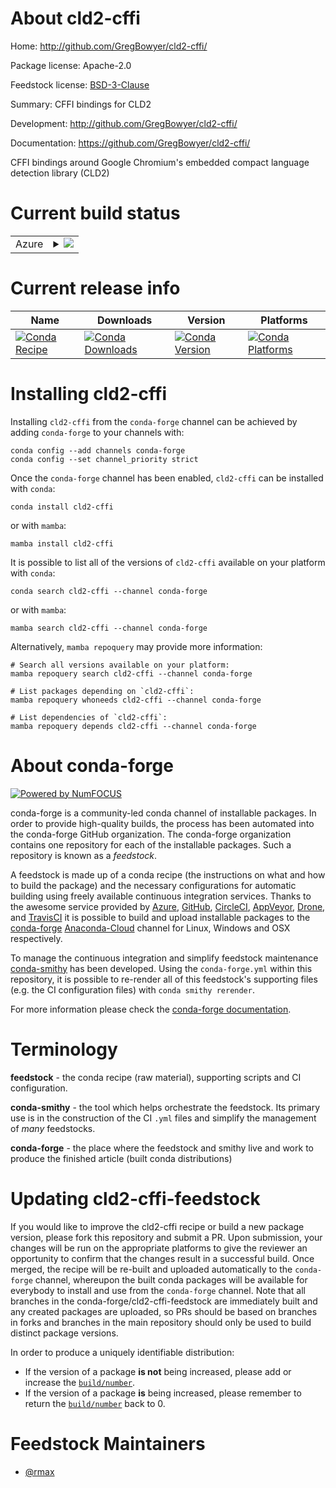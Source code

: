About cld2-cffi
===============

Home: http://github.com/GregBowyer/cld2-cffi/

Package license: Apache-2.0

Feedstock license: [BSD-3-Clause](https://github.com/conda-forge/cld2-cffi-feedstock/blob/main/LICENSE.txt)

Summary: CFFI bindings for CLD2

Development: http://github.com/GregBowyer/cld2-cffi/

Documentation: https://github.com/GregBowyer/cld2-cffi/

CFFI bindings around Google Chromium's embedded compact language detection
library (CLD2)


Current build status
====================


<table>
    
  <tr>
    <td>Azure</td>
    <td>
      <details>
        <summary>
          <a href="https://dev.azure.com/conda-forge/feedstock-builds/_build/latest?definitionId=2819&branchName=main">
            <img src="https://dev.azure.com/conda-forge/feedstock-builds/_apis/build/status/cld2-cffi-feedstock?branchName=main">
          </a>
        </summary>
        <table>
          <thead><tr><th>Variant</th><th>Status</th></tr></thead>
          <tbody><tr>
              <td>linux_64_python3.10.____cpython</td>
              <td>
                <a href="https://dev.azure.com/conda-forge/feedstock-builds/_build/latest?definitionId=2819&branchName=main">
                  <img src="https://dev.azure.com/conda-forge/feedstock-builds/_apis/build/status/cld2-cffi-feedstock?branchName=main&jobName=linux&configuration=linux_64_python3.10.____cpython" alt="variant">
                </a>
              </td>
            </tr><tr>
              <td>linux_64_python3.11.____cpython</td>
              <td>
                <a href="https://dev.azure.com/conda-forge/feedstock-builds/_build/latest?definitionId=2819&branchName=main">
                  <img src="https://dev.azure.com/conda-forge/feedstock-builds/_apis/build/status/cld2-cffi-feedstock?branchName=main&jobName=linux&configuration=linux_64_python3.11.____cpython" alt="variant">
                </a>
              </td>
            </tr><tr>
              <td>linux_64_python3.8.____73_pypy</td>
              <td>
                <a href="https://dev.azure.com/conda-forge/feedstock-builds/_build/latest?definitionId=2819&branchName=main">
                  <img src="https://dev.azure.com/conda-forge/feedstock-builds/_apis/build/status/cld2-cffi-feedstock?branchName=main&jobName=linux&configuration=linux_64_python3.8.____73_pypy" alt="variant">
                </a>
              </td>
            </tr><tr>
              <td>linux_64_python3.8.____cpython</td>
              <td>
                <a href="https://dev.azure.com/conda-forge/feedstock-builds/_build/latest?definitionId=2819&branchName=main">
                  <img src="https://dev.azure.com/conda-forge/feedstock-builds/_apis/build/status/cld2-cffi-feedstock?branchName=main&jobName=linux&configuration=linux_64_python3.8.____cpython" alt="variant">
                </a>
              </td>
            </tr><tr>
              <td>linux_64_python3.9.____73_pypy</td>
              <td>
                <a href="https://dev.azure.com/conda-forge/feedstock-builds/_build/latest?definitionId=2819&branchName=main">
                  <img src="https://dev.azure.com/conda-forge/feedstock-builds/_apis/build/status/cld2-cffi-feedstock?branchName=main&jobName=linux&configuration=linux_64_python3.9.____73_pypy" alt="variant">
                </a>
              </td>
            </tr><tr>
              <td>linux_64_python3.9.____cpython</td>
              <td>
                <a href="https://dev.azure.com/conda-forge/feedstock-builds/_build/latest?definitionId=2819&branchName=main">
                  <img src="https://dev.azure.com/conda-forge/feedstock-builds/_apis/build/status/cld2-cffi-feedstock?branchName=main&jobName=linux&configuration=linux_64_python3.9.____cpython" alt="variant">
                </a>
              </td>
            </tr><tr>
              <td>osx_64_python3.10.____cpython</td>
              <td>
                <a href="https://dev.azure.com/conda-forge/feedstock-builds/_build/latest?definitionId=2819&branchName=main">
                  <img src="https://dev.azure.com/conda-forge/feedstock-builds/_apis/build/status/cld2-cffi-feedstock?branchName=main&jobName=osx&configuration=osx_64_python3.10.____cpython" alt="variant">
                </a>
              </td>
            </tr><tr>
              <td>osx_64_python3.11.____cpython</td>
              <td>
                <a href="https://dev.azure.com/conda-forge/feedstock-builds/_build/latest?definitionId=2819&branchName=main">
                  <img src="https://dev.azure.com/conda-forge/feedstock-builds/_apis/build/status/cld2-cffi-feedstock?branchName=main&jobName=osx&configuration=osx_64_python3.11.____cpython" alt="variant">
                </a>
              </td>
            </tr><tr>
              <td>osx_64_python3.8.____73_pypy</td>
              <td>
                <a href="https://dev.azure.com/conda-forge/feedstock-builds/_build/latest?definitionId=2819&branchName=main">
                  <img src="https://dev.azure.com/conda-forge/feedstock-builds/_apis/build/status/cld2-cffi-feedstock?branchName=main&jobName=osx&configuration=osx_64_python3.8.____73_pypy" alt="variant">
                </a>
              </td>
            </tr><tr>
              <td>osx_64_python3.8.____cpython</td>
              <td>
                <a href="https://dev.azure.com/conda-forge/feedstock-builds/_build/latest?definitionId=2819&branchName=main">
                  <img src="https://dev.azure.com/conda-forge/feedstock-builds/_apis/build/status/cld2-cffi-feedstock?branchName=main&jobName=osx&configuration=osx_64_python3.8.____cpython" alt="variant">
                </a>
              </td>
            </tr><tr>
              <td>osx_64_python3.9.____73_pypy</td>
              <td>
                <a href="https://dev.azure.com/conda-forge/feedstock-builds/_build/latest?definitionId=2819&branchName=main">
                  <img src="https://dev.azure.com/conda-forge/feedstock-builds/_apis/build/status/cld2-cffi-feedstock?branchName=main&jobName=osx&configuration=osx_64_python3.9.____73_pypy" alt="variant">
                </a>
              </td>
            </tr><tr>
              <td>osx_64_python3.9.____cpython</td>
              <td>
                <a href="https://dev.azure.com/conda-forge/feedstock-builds/_build/latest?definitionId=2819&branchName=main">
                  <img src="https://dev.azure.com/conda-forge/feedstock-builds/_apis/build/status/cld2-cffi-feedstock?branchName=main&jobName=osx&configuration=osx_64_python3.9.____cpython" alt="variant">
                </a>
              </td>
            </tr><tr>
              <td>win_64_python3.10.____cpython</td>
              <td>
                <a href="https://dev.azure.com/conda-forge/feedstock-builds/_build/latest?definitionId=2819&branchName=main">
                  <img src="https://dev.azure.com/conda-forge/feedstock-builds/_apis/build/status/cld2-cffi-feedstock?branchName=main&jobName=win&configuration=win_64_python3.10.____cpython" alt="variant">
                </a>
              </td>
            </tr><tr>
              <td>win_64_python3.11.____cpython</td>
              <td>
                <a href="https://dev.azure.com/conda-forge/feedstock-builds/_build/latest?definitionId=2819&branchName=main">
                  <img src="https://dev.azure.com/conda-forge/feedstock-builds/_apis/build/status/cld2-cffi-feedstock?branchName=main&jobName=win&configuration=win_64_python3.11.____cpython" alt="variant">
                </a>
              </td>
            </tr><tr>
              <td>win_64_python3.8.____73_pypy</td>
              <td>
                <a href="https://dev.azure.com/conda-forge/feedstock-builds/_build/latest?definitionId=2819&branchName=main">
                  <img src="https://dev.azure.com/conda-forge/feedstock-builds/_apis/build/status/cld2-cffi-feedstock?branchName=main&jobName=win&configuration=win_64_python3.8.____73_pypy" alt="variant">
                </a>
              </td>
            </tr><tr>
              <td>win_64_python3.8.____cpython</td>
              <td>
                <a href="https://dev.azure.com/conda-forge/feedstock-builds/_build/latest?definitionId=2819&branchName=main">
                  <img src="https://dev.azure.com/conda-forge/feedstock-builds/_apis/build/status/cld2-cffi-feedstock?branchName=main&jobName=win&configuration=win_64_python3.8.____cpython" alt="variant">
                </a>
              </td>
            </tr><tr>
              <td>win_64_python3.9.____73_pypy</td>
              <td>
                <a href="https://dev.azure.com/conda-forge/feedstock-builds/_build/latest?definitionId=2819&branchName=main">
                  <img src="https://dev.azure.com/conda-forge/feedstock-builds/_apis/build/status/cld2-cffi-feedstock?branchName=main&jobName=win&configuration=win_64_python3.9.____73_pypy" alt="variant">
                </a>
              </td>
            </tr><tr>
              <td>win_64_python3.9.____cpython</td>
              <td>
                <a href="https://dev.azure.com/conda-forge/feedstock-builds/_build/latest?definitionId=2819&branchName=main">
                  <img src="https://dev.azure.com/conda-forge/feedstock-builds/_apis/build/status/cld2-cffi-feedstock?branchName=main&jobName=win&configuration=win_64_python3.9.____cpython" alt="variant">
                </a>
              </td>
            </tr>
          </tbody>
        </table>
      </details>
    </td>
  </tr>
</table>

Current release info
====================

| Name | Downloads | Version | Platforms |
| --- | --- | --- | --- |
| [![Conda Recipe](https://img.shields.io/badge/recipe-cld2--cffi-green.svg)](https://anaconda.org/conda-forge/cld2-cffi) | [![Conda Downloads](https://img.shields.io/conda/dn/conda-forge/cld2-cffi.svg)](https://anaconda.org/conda-forge/cld2-cffi) | [![Conda Version](https://img.shields.io/conda/vn/conda-forge/cld2-cffi.svg)](https://anaconda.org/conda-forge/cld2-cffi) | [![Conda Platforms](https://img.shields.io/conda/pn/conda-forge/cld2-cffi.svg)](https://anaconda.org/conda-forge/cld2-cffi) |

Installing cld2-cffi
====================

Installing `cld2-cffi` from the `conda-forge` channel can be achieved by adding `conda-forge` to your channels with:

```
conda config --add channels conda-forge
conda config --set channel_priority strict
```

Once the `conda-forge` channel has been enabled, `cld2-cffi` can be installed with `conda`:

```
conda install cld2-cffi
```

or with `mamba`:

```
mamba install cld2-cffi
```

It is possible to list all of the versions of `cld2-cffi` available on your platform with `conda`:

```
conda search cld2-cffi --channel conda-forge
```

or with `mamba`:

```
mamba search cld2-cffi --channel conda-forge
```

Alternatively, `mamba repoquery` may provide more information:

```
# Search all versions available on your platform:
mamba repoquery search cld2-cffi --channel conda-forge

# List packages depending on `cld2-cffi`:
mamba repoquery whoneeds cld2-cffi --channel conda-forge

# List dependencies of `cld2-cffi`:
mamba repoquery depends cld2-cffi --channel conda-forge
```


About conda-forge
=================

[![Powered by
NumFOCUS](https://img.shields.io/badge/powered%20by-NumFOCUS-orange.svg?style=flat&colorA=E1523D&colorB=007D8A)](https://numfocus.org)

conda-forge is a community-led conda channel of installable packages.
In order to provide high-quality builds, the process has been automated into the
conda-forge GitHub organization. The conda-forge organization contains one repository
for each of the installable packages. Such a repository is known as a *feedstock*.

A feedstock is made up of a conda recipe (the instructions on what and how to build
the package) and the necessary configurations for automatic building using freely
available continuous integration services. Thanks to the awesome service provided by
[Azure](https://azure.microsoft.com/en-us/services/devops/), [GitHub](https://github.com/),
[CircleCI](https://circleci.com/), [AppVeyor](https://www.appveyor.com/),
[Drone](https://cloud.drone.io/welcome), and [TravisCI](https://travis-ci.com/)
it is possible to build and upload installable packages to the
[conda-forge](https://anaconda.org/conda-forge) [Anaconda-Cloud](https://anaconda.org/)
channel for Linux, Windows and OSX respectively.

To manage the continuous integration and simplify feedstock maintenance
[conda-smithy](https://github.com/conda-forge/conda-smithy) has been developed.
Using the ``conda-forge.yml`` within this repository, it is possible to re-render all of
this feedstock's supporting files (e.g. the CI configuration files) with ``conda smithy rerender``.

For more information please check the [conda-forge documentation](https://conda-forge.org/docs/).

Terminology
===========

**feedstock** - the conda recipe (raw material), supporting scripts and CI configuration.

**conda-smithy** - the tool which helps orchestrate the feedstock.
                   Its primary use is in the construction of the CI ``.yml`` files
                   and simplify the management of *many* feedstocks.

**conda-forge** - the place where the feedstock and smithy live and work to
                  produce the finished article (built conda distributions)


Updating cld2-cffi-feedstock
============================

If you would like to improve the cld2-cffi recipe or build a new
package version, please fork this repository and submit a PR. Upon submission,
your changes will be run on the appropriate platforms to give the reviewer an
opportunity to confirm that the changes result in a successful build. Once
merged, the recipe will be re-built and uploaded automatically to the
`conda-forge` channel, whereupon the built conda packages will be available for
everybody to install and use from the `conda-forge` channel.
Note that all branches in the conda-forge/cld2-cffi-feedstock are
immediately built and any created packages are uploaded, so PRs should be based
on branches in forks and branches in the main repository should only be used to
build distinct package versions.

In order to produce a uniquely identifiable distribution:
 * If the version of a package **is not** being increased, please add or increase
   the [``build/number``](https://docs.conda.io/projects/conda-build/en/latest/resources/define-metadata.html#build-number-and-string).
 * If the version of a package **is** being increased, please remember to return
   the [``build/number``](https://docs.conda.io/projects/conda-build/en/latest/resources/define-metadata.html#build-number-and-string)
   back to 0.

Feedstock Maintainers
=====================

* [@rmax](https://github.com/rmax/)

